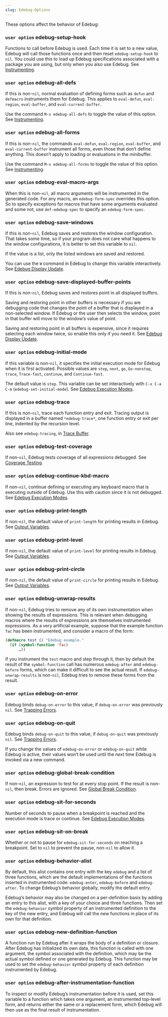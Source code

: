 ```yaml
---
slug: Edebug-Options
---
```


These options affect the behavior of Edebug:

### <span className="tag useroption">`user option`</span> **edebug-setup-hook**

Functions to call before Edebug is used. Each time it is set to a new value, Edebug will call those functions once and then reset `edebug-setup-hook` to `nil`. You could use this to load up Edebug specifications associated with a package you are using, but only when you also use Edebug. See [Instrumenting](Instrumenting).

### <span className="tag useroption">`user option`</span> **edebug-all-defs**

If this is non-`nil`, normal evaluation of defining forms such as `defun` and `defmacro` instruments them for Edebug. This applies to `eval-defun`, `eval-region`, `eval-buffer`, and `eval-current-buffer`.

Use the command `M-x edebug-all-defs` to toggle the value of this option. See [Instrumenting](Instrumenting).

### <span className="tag useroption">`user option`</span> **edebug-all-forms**

If this is non-`nil`, the commands `eval-defun`, `eval-region`, `eval-buffer`, and `eval-current-buffer` instrument all forms, even those that don’t define anything. This doesn’t apply to loading or evaluations in the minibuffer.

Use the command `M-x edebug-all-forms` to toggle the value of this option. See [Instrumenting](Instrumenting).

### <span className="tag useroption">`user option`</span> **edebug-eval-macro-args**

When this is non-`nil`, all macro arguments will be instrumented in the generated code. For any macro, an `edebug-form-spec` overrides this option. So to specify exceptions for macros that have some arguments evaluated and some not, use `def-edebug-spec` to specify an `edebug-form-spec`.

### <span className="tag useroption">`user option`</span> **edebug-save-windows**

If this is non-`nil`, Edebug saves and restores the window configuration. That takes some time, so if your program does not care what happens to the window configurations, it is better to set this variable to `nil`.

If the value is a list, only the listed windows are saved and restored.

You can use the `W` command in Edebug to change this variable interactively. See [Edebug Display Update](Edebug-Display-Update).

### <span className="tag useroption">`user option`</span> **edebug-save-displayed-buffer-points**

If this is non-`nil`, Edebug saves and restores point in all displayed buffers.

Saving and restoring point in other buffers is necessary if you are debugging code that changes the point of a buffer that is displayed in a non-selected window. If Edebug or the user then selects the window, point in that buffer will move to the window’s value of point.

Saving and restoring point in all buffers is expensive, since it requires selecting each window twice, so enable this only if you need it. See [Edebug Display Update](Edebug-Display-Update).

### <span className="tag useroption">`user option`</span> **edebug-initial-mode**

If this variable is non-`nil`, it specifies the initial execution mode for Edebug when it is first activated. Possible values are `step`, `next`, `go`, `Go-nonstop`, `trace`, `Trace-fast`, `continue`, and `Continue-fast`.

The default value is `step`. This variable can be set interactively with `C-x C-a C-m` (`edebug-set-initial-mode`). See [Edebug Execution Modes](Edebug-Execution-Modes).

### <span className="tag useroption">`user option`</span> **edebug-trace**

If this is non-`nil`, trace each function entry and exit. Tracing output is displayed in a buffer named `*edebug-trace*`, one function entry or exit per line, indented by the recursion level.

Also see `edebug-tracing`, in [Trace Buffer](Trace-Buffer).

### <span className="tag useroption">`user option`</span> **edebug-test-coverage**

If non-`nil`, Edebug tests coverage of all expressions debugged. See [Coverage Testing](Coverage-Testing).

### <span className="tag useroption">`user option`</span> **edebug-continue-kbd-macro**

If non-`nil`, continue defining or executing any keyboard macro that is executing outside of Edebug. Use this with caution since it is not debugged. See [Edebug Execution Modes](Edebug-Execution-Modes).

### <span className="tag useroption">`user option`</span> **edebug-print-length**

If non-`nil`, the default value of `print-length` for printing results in Edebug. See [Output Variables](Output-Variables).

### <span className="tag useroption">`user option`</span> **edebug-print-level**

If non-`nil`, the default value of `print-level` for printing results in Edebug. See [Output Variables](Output-Variables).

### <span className="tag useroption">`user option`</span> **edebug-print-circle**

If non-`nil`, the default value of `print-circle` for printing results in Edebug. See [Output Variables](Output-Variables).

### <span className="tag useroption">`user option`</span> **edebug-unwrap-results**

If non-`nil`, Edebug tries to remove any of its own instrumentation when showing the results of expressions. This is relevant when debugging macros where the results of expressions are themselves instrumented expressions. As a very artificial example, suppose that the example function `fac` has been instrumented, and consider a macro of the form:

```lisp
(defmacro test () "Edebug example."
  (if (symbol-function 'fac)
      …))
```

If you instrument the `test` macro and step through it, then by default the result of the `symbol-function` call has numerous `edebug-after` and `edebug-before` forms, which can make it difficult to see the actual result. If `edebug-unwrap-results` is non-`nil`, Edebug tries to remove these forms from the result.

### <span className="tag useroption">`user option`</span> **edebug-on-error**

Edebug binds `debug-on-error` to this value, if `debug-on-error` was previously `nil`. See [Trapping Errors](Trapping-Errors).

### <span className="tag useroption">`user option`</span> **edebug-on-quit**

Edebug binds `debug-on-quit` to this value, if `debug-on-quit` was previously `nil`. See [Trapping Errors](Trapping-Errors).

If you change the values of `edebug-on-error` or `edebug-on-quit` while Edebug is active, their values won’t be used until the *next* time Edebug is invoked via a new command.

### <span className="tag useroption">`user option`</span> **edebug-global-break-condition**

If non-`nil`, an expression to test for at every stop point. If the result is non-`nil`, then break. Errors are ignored. See [Global Break Condition](Global-Break-Condition).

### <span className="tag useroption">`user option`</span> **edebug-sit-for-seconds**

Number of seconds to pause when a breakpoint is reached and the execution mode is trace or continue. See [Edebug Execution Modes](Edebug-Execution-Modes).

### <span className="tag useroption">`user option`</span> **edebug-sit-on-break**

Whether or not to pause for `edebug-sit-for-seconds` on reaching a breakpoint. Set to `nil` to prevent the pause, non-`nil` to allow it.

### <span className="tag useroption">`user option`</span> **edebug-behavior-alist**

By default, this alist contains one entry with the key `edebug` and a list of three functions, which are the default implementations of the functions inserted in instrumented code: `edebug-enter`, `edebug-before` and `edebug-after`. To change Edebug’s behavior globally, modify the default entry.

Edebug’s behavior may also be changed on a per-definition basis by adding an entry to this alist, with a key of your choice and three functions. Then set the `edebug-behavior` symbol property of an instrumented definition to the key of the new entry, and Edebug will call the new functions in place of its own for that definition.

### <span className="tag useroption">`user option`</span> **edebug-new-definition-function**

A function run by Edebug after it wraps the body of a definition or closure. After Edebug has initialized its own data, this function is called with one argument, the symbol associated with the definition, which may be the actual symbol defined or one generated by Edebug. This function may be used to set the `edebug-behavior` symbol property of each definition instrumented by Edebug.

### <span className="tag useroption">`user option`</span> **edebug-after-instrumentation-function**

To inspect or modify Edebug’s instrumentation before it is used, set this variable to a function which takes one argument, an instrumented top-level form, and returns either the same or a replacement form, which Edebug will then use as the final result of instrumentation.
